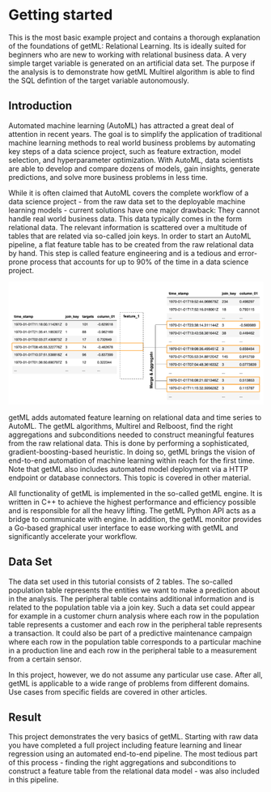 
# Getting started

This is the most basic example project and contains a thorough explanation of
the foundations of getML: Relational Learning. Its is ideally suited for
beginners who are new to working with relational business data. A very simple
target variable is generated on an artificial data set. The purpose if the
analysis is to demonstrate how getML Multirel algorithm is able to find the SQL
defintion of the target variable autonomously.

## Introduction

Automated machine learning (AutoML) has attracted a great deal of attention in
recent years. The goal is to simplify the application of traditional machine
learning methods to real world business problems by automating key steps of a
data science project, such as feature extraction, model selection, and
hyperparameter optimization. With AutoML, data scientists are able to develop
and compare dozens of models, gain insights, generate predictions, and solve
more business problems in less time.

While it is often claimed that AutoML covers the complete workflow of a data
science project - from the raw data set to the deployable machine learning
models - current solutions have one major drawback: They cannot handle real
world business data. This data typically comes in the form relational data. The
relevant information is scattered over a multitude of tables that are related
via so-called join keys. In order to start an AutoML pipeline, a flat feature
table has to be created from the raw relational data by hand. This step is
called feature engineering and is a tedious and error-prone process that
accounts for up to 90% of the time in a data science project.

![](../assets/getting_started/getting_started_pic1.png)

getML adds automated feature learning on relational data and time series to
AutoML. The getML algorithms, Multirel and Relboost, find the right
aggregations and subconditions needed to construct meaningful features from the
raw relational data. This is done by performing a sophisticated,
gradient-boosting-based heuristic. In doing so, getML brings the vision of
end-to-end automation of machine learning within reach for the first time. Note
that getML also includes automated model deployment via a HTTP endpoint or
database connectors. This topic is covered in other material.

All functionality of getML is implemented in the so-called getML engine. It is
written in C++ to achieve the highest performance and efficiency possible and
is responsible for all the heavy lifting. The getML Python API acts as a bridge
to communicate with engine. In addition, the getML monitor provides a Go-based
graphical user interface to ease working with getML and significantly
accelerate your workflow.


## Data Set


The data set used in this tutorial consists of 2 tables. The so-called
population table represents the entities we want to make a prediction about in
the analysis. The peripheral table contains additional information and is
related to the population table via a join key. Such a data set could appear
for example in a customer churn analysis where each row in the population table
represents a customer and each row in the peripheral table represents a
transaction. It could also be part of a predictive maintenance campaign where
each row in the population table corresponds to a particular machine in a
production line and each row in the peripheral table to a measurement from a
certain sensor.

In this project, however, we do not assume any particular use case. After all,
getML is applicable to a wide range of problems from different domains. Use
cases from specific fields are covered in other articles.

## Result

This project demonstrates the very basics of getML. Starting with raw data you
have completed a full project including feature learning and linear regression
using an automated end-to-end pipeline. The most tedious part of this process -
finding the right aggregations and subconditions to construct a feature table
from the relational data model - was also included in this pipeline. 
